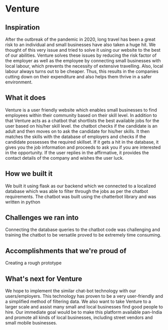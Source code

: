 # Venture
## Inspiration
After the outbreak of the pandemic in 2020, long travel has been a great risk to an individual and small businesses have also taken a huge hit. We thought of this very issue and tried to solve it using our website to the best of our abilities. Venture solves these issues by reducing the risk factor of the employer as well as the employee by connecting small businesses with local labour, which prevents the necessity of extensive travelling. Also, local labour always turns out to be cheaper. Thus, this results in the companies cutting down on their expenditure and also helps them thrive in a safer environment.

## What it does
Venture is a user friendly website which enables small businesses to find employees within their community based on their skill level. In addition to that Venture acts as a chatbot that shortlists the best available jobs for the user based on his/her skill level.
the chatbot checks if the candidate is an adult and then moves on to ask the candidate for his/her skills. It then matches the skills with the database of employers and checks if the candidate possesses the required skillset. If it gets a hit in the database, it gives you the job information and proceeds to ask you if you are interested in the opportunity. If the user replies in the affirmative, it provides the contact details of the company and wishes the user luck.

## How we built it
We built it using flask as our backend which we connected to a localized database which was able to filter through the jobs as per the chatbot requirements. The chatbot was built using the chatterbot library and was written in python

## Challenges we ran into
Connecting the database queries to the chatbot code was challenging and training the chatbot to be versatile proved to be extremely time consuming.

## Accomplishments that we're proud of
Creating a rough prototype

## What's next for Venture
We hope to implement the similar chat-bot technology with our users/employers. This technology has proven to be a very user-friendly and a simplified method of filtering data. We also want to take Venture to a larger scale and assist many small and local businesses find good people to hire. Our immediate goal would be to make this platform available pan-India and promote all kinds of local businesses, including street vendors and small mobile businesses.
